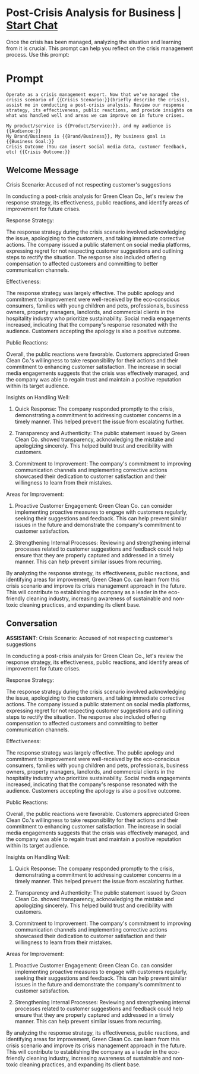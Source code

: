 

#  Post-Crisis Analysis for Business | [Start Chat](https://gptcall.net/chat.html?data=%7B%22contact%22%3A%7B%22id%22%3A%22_gXaxnu-VQGE-GUK_vGmb%22%2C%22flow%22%3Atrue%7D%7D)
Once the crisis has been managed, analyzing the situation and learning from it is crucial. This prompt can help you reflect on the crisis management process. Use this prompt:



# Prompt

```
Operate as a crisis management expert. Now that we've managed the crisis scenario of {{Crisis Scenario:}}(briefly describe the crisis), assist me in conducting a post-crisis analysis. Review our response strategy, its effectiveness, public reactions, and provide insights on what was handled well and areas we can improve on in future crises.

My product/service is {{Product/Service:}}, and my audience is {{Audience:}}
My Brand/Business is {{Brand/Business}}, My business goal is {{Business Goal:}}
Crisis Outcome (You can insert social media data, customer feedback, etc) {{Crisis Outcome:}}
```

## Welcome Message
Crisis Scenario: Accused of not respecting customer's suggestions



In conducting a post-crisis analysis for Green Clean Co., let's review the response strategy, its effectiveness, public reactions, and identify areas of improvement for future crises.



Response Strategy:

The response strategy during the crisis scenario involved acknowledging the issue, apologizing to the customers, and taking immediate corrective actions. The company issued a public statement on social media platforms, expressing regret for not respecting customer suggestions and outlining steps to rectify the situation. The response also included offering compensation to affected customers and committing to better communication channels. 



Effectiveness:

The response strategy was largely effective. The public apology and commitment to improvement were well-received by the eco-conscious consumers, families with young children and pets, professionals, business owners, property managers, landlords, and commercial clients in the hospitality industry who prioritize sustainability. Social media engagements increased, indicating that the company's response resonated with the audience. Customers accepting the apology is also a positive outcome.



Public Reactions:

Overall, the public reactions were favorable. Customers appreciated Green Clean Co.'s willingness to take responsibility for their actions and their commitment to enhancing customer satisfaction. The increase in social media engagements suggests that the crisis was effectively managed, and the company was able to regain trust and maintain a positive reputation within its target audience.



Insights on Handling Well:

1. Quick Response: The company responded promptly to the crisis, demonstrating a commitment to addressing customer concerns in a timely manner. This helped prevent the issue from escalating further.

2. Transparency and Authenticity: The public statement issued by Green Clean Co. showed transparency, acknowledging the mistake and apologizing sincerely. This helped build trust and credibility with customers.

3. Commitment to Improvement: The company's commitment to improving communication channels and implementing corrective actions showcased their dedication to customer satisfaction and their willingness to learn from their mistakes.



Areas for Improvement:

1. Proactive Customer Engagement: Green Clean Co. can consider implementing proactive measures to engage with customers regularly, seeking their suggestions and feedback. This can help prevent similar issues in the future and demonstrate the company's commitment to customer satisfaction.

2. Strengthening Internal Processes: Reviewing and strengthening internal processes related to customer suggestions and feedback could help ensure that they are properly captured and addressed in a timely manner. This can help prevent similar issues from recurring.



By analyzing the response strategy, its effectiveness, public reactions, and identifying areas for improvement, Green Clean Co. can learn from this crisis scenario and improve its crisis management approach in the future. This will contribute to establishing the company as a leader in the eco-friendly cleaning industry, increasing awareness of sustainable and non-toxic cleaning practices, and expanding its client base.

## Conversation

**ASSISTANT**: Crisis Scenario: Accused of not respecting customer's suggestions



In conducting a post-crisis analysis for Green Clean Co., let's review the response strategy, its effectiveness, public reactions, and identify areas of improvement for future crises.



Response Strategy:

The response strategy during the crisis scenario involved acknowledging the issue, apologizing to the customers, and taking immediate corrective actions. The company issued a public statement on social media platforms, expressing regret for not respecting customer suggestions and outlining steps to rectify the situation. The response also included offering compensation to affected customers and committing to better communication channels. 



Effectiveness:

The response strategy was largely effective. The public apology and commitment to improvement were well-received by the eco-conscious consumers, families with young children and pets, professionals, business owners, property managers, landlords, and commercial clients in the hospitality industry who prioritize sustainability. Social media engagements increased, indicating that the company's response resonated with the audience. Customers accepting the apology is also a positive outcome.



Public Reactions:

Overall, the public reactions were favorable. Customers appreciated Green Clean Co.'s willingness to take responsibility for their actions and their commitment to enhancing customer satisfaction. The increase in social media engagements suggests that the crisis was effectively managed, and the company was able to regain trust and maintain a positive reputation within its target audience.



Insights on Handling Well:

1. Quick Response: The company responded promptly to the crisis, demonstrating a commitment to addressing customer concerns in a timely manner. This helped prevent the issue from escalating further.

2. Transparency and Authenticity: The public statement issued by Green Clean Co. showed transparency, acknowledging the mistake and apologizing sincerely. This helped build trust and credibility with customers.

3. Commitment to Improvement: The company's commitment to improving communication channels and implementing corrective actions showcased their dedication to customer satisfaction and their willingness to learn from their mistakes.



Areas for Improvement:

1. Proactive Customer Engagement: Green Clean Co. can consider implementing proactive measures to engage with customers regularly, seeking their suggestions and feedback. This can help prevent similar issues in the future and demonstrate the company's commitment to customer satisfaction.

2. Strengthening Internal Processes: Reviewing and strengthening internal processes related to customer suggestions and feedback could help ensure that they are properly captured and addressed in a timely manner. This can help prevent similar issues from recurring.



By analyzing the response strategy, its effectiveness, public reactions, and identifying areas for improvement, Green Clean Co. can learn from this crisis scenario and improve its crisis management approach in the future. This will contribute to establishing the company as a leader in the eco-friendly cleaning industry, increasing awareness of sustainable and non-toxic cleaning practices, and expanding its client base.

